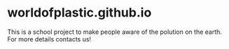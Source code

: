 # worldofplastic.github.io

This is a school project to make people aware of the polution on the earth.
For more details contacts us!
